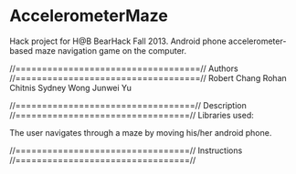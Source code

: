 AccelerometerMaze
=================

Hack project for H@B BearHack Fall 2013. Android phone accelerometer-based maze navigation game on the computer.

//===================================//
   Authors
//===================================//
  Robert Chang
  Rohan Chitnis
  Sydney Wong
  Junwei Yu

//==================================//
   Description
//=================================//
  Libraries used: 

  The user navigates through a maze by moving his/her android phone.

//=================================//
   Instructions
//=================================//
